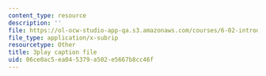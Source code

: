 ```yaml
---
content_type: resource
description: ''
file: https://ol-ocw-studio-app-qa.s3.amazonaws.com/courses/6-02-introduction-to-eecs-ii-digital-communication-systems-fall-2012/06ce0ac5ea045379a502e5667b8cc46f_POetF9rX7Zw.vtt
file_type: application/x-subrip
resourcetype: Other
title: 3play caption file
uid: 06ce0ac5-ea04-5379-a502-e5667b8cc46f
---
```

